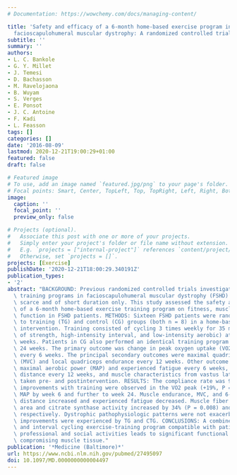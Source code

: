 ```yaml
---
# Documentation: https://wowchemy.com/docs/managing-content/

title: 'Safety and efficacy of a 6-month home-based exercise program in patients with
  facioscapulohumeral muscular dystrophy: A randomized controlled trial'
subtitle: ''
summary: ''
authors:
- L. C. Bankole
- G. Y. Millet
- J. Temesi
- D. Bachasson
- M. Ravelojaona
- B. Wuyam
- S. Verges
- E. Ponsot
- J. C. Antoine
- F. Kadi
- L. Feasson
tags: []
categories: []
date: '2016-08-09'
lastmod: 2020-12-21T19:00:29+01:00
featured: false
draft: false

# Featured image
# To use, add an image named `featured.jpg/png` to your page's folder.
# Focal points: Smart, Center, TopLeft, Top, TopRight, Left, Right, BottomLeft, Bottom, BottomRight.
image:
  caption: ''
  focal_point: ''
  preview_only: false

# Projects (optional).
#   Associate this post with one or more of your projects.
#   Simply enter your project's folder or file name without extension.
#   E.g. `projects = ["internal-project"]` references `content/project/deep-learning/index.md`.
#   Otherwise, set `projects = []`.
projects: [Exercise]
publishDate: '2020-12-21T18:00:29.340191Z'
publication_types:
- '2'
abstract: "BACKGROUND: Previous randomized controlled trials investigating exercise\
  \ training programs in facioscapulohumeral muscular dystrophy (FSHD) patients are\
  \ scarce and of short duration only. This study assessed the safety and efficacy\
  \ of a 6-month home-based exercise training program on fitness, muscle, and motor\
  \ function in FSHD patients. METHODS: Sixteen FSHD patients were randomly assigned\
  \ to training (TG) and control (CG) groups (both n = 8) in a home-based exercise\
  \ intervention. Training consisted of cycling 3 times weekly for 35 minutes (combination\
  \ of strength, high-intensity interval, and low-intensity aerobic) at home for 24\
  \ weeks. Patients in CG also performed an identical training program (CTG) after\
  \ 24 weeks. The primary outcome was change in peak oxygen uptake (VO2 peak) measured\
  \ every 6 weeks. The principal secondary outcomes were maximal quadriceps strength\
  \ (MVC) and local quadriceps endurance every 12 weeks. Other outcome measures included\
  \ maximal aerobic power (MAP) and experienced fatigue every 6 weeks, 6-minute walking\
  \ distance every 12 weeks, and muscle characteristics from vastus lateralis biopsies\
  \ taken pre- and postintervention. RESULTS: The compliance rate was 91% in TG. Significant\
  \ improvements with training were observed in the VO2 peak (+19%, P = 0.002) and\
  \ MAP by week 6 and further to week 24. Muscle endurance, MVC, and 6-minute walking\
  \ distance increased and experienced fatigue decreased. Muscle fiber cross-sectional\
  \ area and citrate synthase activity increased by 34% (P = 0.008) and 46% (P = 0.003),\
  \ respectively. Dystrophic pathophysiologic patterns were not exacerbated. Similar\
  \ improvements were experienced by TG and CTG. CONCLUSIONS: A combined strength\
  \ and interval cycling exercise-training program compatible with patients' daily\
  \ professional and social activities leads to significant functional benefits without\
  \ compromising muscle tissue."
publication: '*Medicine (Baltimore)*'
url: https://www.ncbi.nlm.nih.gov/pubmed/27495097
doi: 10.1097/MD.0000000000004497
---
```

